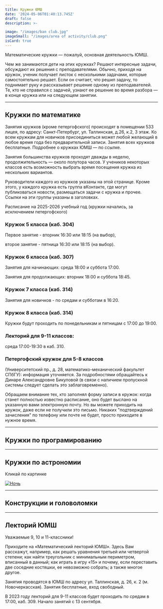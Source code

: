 ```yaml
---
title: Кружки ЮМШ
date: '2024-05-06T01:40:13.745Z'
draft: false
description: >-

image: "/images/ban club.jpg"
imageSmall: "/images/area of ​​activity/club.png"
isCard: true
---
```

Математические кружки — пожалуй, основная деятельность ЮМШ.

Чем же занимаются дети на этих кружках? Решают интересные задачи, обсуждают их решения с преподавателями. Обычно, приходя на кружок, ученик получает листок с несколькими задачами, которые самостоятельно решает. Если он считает, что решил задачу, то поднимает руку и рассказывает решение одному из преподавателей. Те, кто не справился с задачей, узнают ее решение во время разбора — в конце кружка или на следующем занятии.

---
## Кружки по математике

Занятия кружков (кроме петергофского) происходят в помещении 533 лицея, по адресу: Санкт-Петербург, ул. Таллинская, д.26, к.2, 3 этаж. Ко всем кружкам для новичков присоединиться может любой желающий в любое время года без предварительной записи. Занятия всех кружков бесплатные. Подробнее о кружках ЮМШ — по ссылке.

Занятия большинства кружков проходят дважды в неделю, продолжительность — около полутора часов. У учеников некоторых классов есть возможность выбрать время посещения кружка из нескольких вариантов. 

Руководители каждого из кружков указаны на этой странице. Кроме этого, у каждого кружка есть группа вКонтакте, где могут публиковаться новости, размещаться задачи с кружка и прочее. Ссылки на эти группы указаны в заголовках.


Расписание на 2025-2026 учебный год (кружки начались, за исключением петергофского)

### Кружок 5 класса (каб. 304)

Первое занятие - вторник 16:30 или 18:15 (на выбор),

второе занятие - пятница 16:30 или 18:15 (на выбор).

### Кружок 6 класса (каб. 307)

Занятия для начинающих: среда 18:00 и суббота 17:00.

Занятия для продолжающих: вторник 18:00 и суббота 18:45.

### Кружок 7 класса (каб. 314)

Занятия для новичков - по средам и субботам в 16:20.

### Кружок 8 класса (каб. 314)

Кружки будут проходить по понедельникам и пятницам с 17:00 до 19:00.

### Лекторий для 9-11 классов: 

среда 17:00-19:30 в каб. 310. 

### Петергофский кружок для 5-8 классов 

(Университетский пр., д. 28, математико-механический факультет СПбГУ): информация уточняется. За подробностями обращайтесь к Динаре Александровне Бикуловой (в связи с наличием пропускной системы следует сделать это заблаговременно).

Обращаем внимание тех, кто заполнял форму записи в кружок: когда станет полностью известно расписание, оно будет выслано на указанную вами электронную почту. Но вы можете приходить на кружок, даже если не получили это письмо. Никаких "подтверждений зачисления" по телефону или почте не будет, просто приходите в нужное время.

---
## Кружки по програмированию

---
## Кружки по астрономии

Кликай по картинке

[![Ночь](https://zverevzve.github.io/YUMSH-site/images/ban%20astro.jpg)](/club/astro)

---
## Конструкции и головоломки 

---
## Лекторий ЮМШ

Уважаемые 9, 10 и 11-классники!

Приходите на «Математический лекторий ЮМШ».  Здесь Вам расскажут, например, как решать уравнения третьей или четвертой степени; как найти треугольник с минимальным периметром, вписанный в данный; как играть в игру «15» и почему, если переставить две соседние костяшки, ее невозможно собрать; а также многое другое.

Занятия проводятся в ЮМШ по адресу ул. Таллинская, д. 26, к. 2 (м. Новочеркасская). Занятия бесплатные, вход свободный.

В 2023 году лекторий для 9-11 классов будет проходить по средам в 17:00, каб. 309. Начало занятий с 13 сентября.
